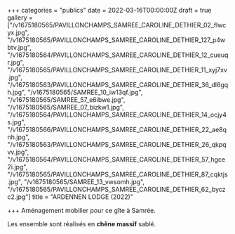 +++
categories = "publics"
date = 2022-03-16T00:00:00Z
draft = true
gallery = ["/v1675180565/PAVILLONCHAMPS_SAMREE_CAROLINE_DETHIER_02_flwcyx.jpg", "/v1675180565/PAVILLONCHAMPS_SAMREE_CAROLINE_DETHIER_127_p4wbtv.jpg", "/v1675180564/PAVILLONCHAMPS_SAMREE_CAROLINE_DETHIER_12_cueuqr.jpg", "/v1675180565/PAVILLONCHAMPS_SAMREE_CAROLINE_DETHIER_11_xyj7xv.jpg", "/v1675180563/PAVILLONCHAMPS_SAMREE_CAROLINE_DETHIER_36_dl6gqh.jpg", "/v1675180565/SAMREE_10_iw13qf.jpg", "/v1675180565/SAMREE_57_e6ibwe.jpg", "/v1675180565/SAMREE_07_bizkw1.jpg", "/v1675180564/PAVILLONCHAMPS_SAMREE_CAROLINE_DETHIER_14_ocjy4s.jpg", "/v1675180566/PAVILLONCHAMPS_SAMREE_CAROLINE_DETHIER_22_ae8qnh.jpg", "/v1675180563/PAVILLONCHAMPS_SAMREE_CAROLINE_DETHIER_26_qkpqvv.jpg", "/v1675180564/PAVILLONCHAMPS_SAMREE_CAROLINE_DETHIER_57_hgce2i.jpg", "/v1675180565/PAVILLONCHAMPS_SAMREE_CAROLINE_DETHIER_87_cqktjs.jpg", "/v1675180565/SAMREE_13_vwsomh.jpg", "/v1675180565/PAVILLONCHAMPS_SAMREE_CAROLINE_DETHIER_62_byczc2.jpg"]
title = "ARDENNEN LODGE (2022)"

+++
Aménagement mobilier pour ce gîte à Samrée.

Les ensemble sont réalisés en **chêne massif** sablé. 